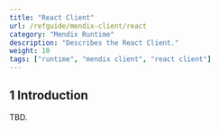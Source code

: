 ```yaml
---
title: "React Client"
url: /refguide/mendix-client/react
category: "Mendix Runtime"
description: "Describes the React Client."
weight: 10
tags: ["runtime", "mendix client", "react client"]
---
```


## 1 Introduction

TBD.
